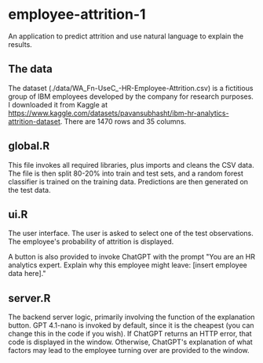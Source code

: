 # employee-attrition-1
An application to predict attrition and use natural language to explain the results.

## The data
The dataset (./data/WA_Fn-UseC_-HR-Employee-Attrition.csv) is a fictitious group of IBM employees developed by the company for research purposes.  I downloaded it from Kaggle at https://www.kaggle.com/datasets/pavansubhasht/ibm-hr-analytics-attrition-dataset.  There are 1470 rows and 35 columns.

## global.R
This file invokes all required libraries, plus imports and cleans the CSV data.  The file is then split 80-20% into train and test sets, and a random forest classifier is trained on the training data.  Predictions are then generated on the test data.

## ui.R
The user interface.  The user is asked to select one of the test observations.  The employee's probability of attrition is displayed.

A button is also provided to invoke ChatGPT with the prompt "You are an HR analytics expert. Explain why this employee might leave: [insert employee data here]."  

## server.R
The backend server logic, primarily involving the function of the explanation button.  GPT 4.1-nano is invoked by default, since it is the cheapest (you can change this in the code if you wish).  If ChatGPT returns an HTTP error, that code is displayed in the window.  Otherwise, ChatGPT's explanation of what factors may lead to the employee turning over are provided to the window.
